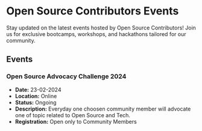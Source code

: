# Open Source Contributors Events

Stay updated on the latest events hosted by Open Source Contributors! Join us for exclusive bootcamps, workshops, and hackathons tailored for our community.

## Events

### **Open Source Advocacy Challenge 2024**


- **Date:** 23-02-2024
- **Location:** Online
- **Status:** Ongoing
- **Description:** Everyday one choosen community member will advocate one of topic related to Open Source and Tech.
- **Registration:** Open only to Community Members


